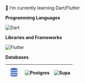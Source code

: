 🌱 I’m currently learning Dart/Flutter

**Programming Languages**

<img title="Dart" alt="Dart" width="80px" src="https://img.shields.io/badge/Dart-0175C2?style=for-the-badge&logo=dart&logoColor=white" />

**Libraries and Frameworks**

<img title="Flutter" alt="Flutter" width="100px" src="https://img.shields.io/badge/Flutter-02569B?style=for-the-badge&logo=flutter&logoColor=white" />

**Databases**

<img title="SQL" alt="SQL" width="40px" src="https://raw.githubusercontent.com/github/explore/master/topics/sql/sql.png">|<img title="Postgres" alt="Postgres" width="80px" src="https://img.shields.io/badge/PostgreSQL-316192?style=for-the-badge&logo=postgresql&logoColor=white">|<img title="Supa" alt="Supa" width="80px" src="https://img.shields.io/badge/Supabase-181818?style=for-the-badge&logo=supabase&logoColor=white"> <br>
|--|--|--|

<!--
**maxcielOliv/maxcielOliv** is a ✨ _special_ ✨ repository because its `README.md` (this file) appears on your GitHub profile.

Here are some ideas to get you started:

- 🔭 I’m currently working on ...
- 🌱 I’m currently learning ...
- 👯 I’m looking to collaborate on ...
- 🤔 I’m looking for help with ...
- 💬 Ask me about ...
- 📫 How to reach me: ...
- 😄 Pronouns: ...
- ⚡ Fun fact: ...
-->
